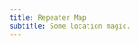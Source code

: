 ```yaml
---
title: Repeater Map
subtitle: Some location magic.
---
```


<div id="map" style="height: 300px;"></div>

<script>
var map = L.map('map').setView([51.505, -0.09], 13);

L.tileLayer('https://tile.openstreetmap.org/{z}/{x}/{y}.png', {
    maxZoom: 19,
    attribution: '&copy; <a href="http://www.openstreetmap.org/copyright">OpenStreetMap</a>'
}).addTo(map);

L.marker([51.5, -0.09]).bindPopup("I am a circle.").addTo(map);
</script>
